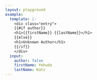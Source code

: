 ```yaml
---
layout: playground
example:
  template: |-
    <div class="entry">
    {{#if author}}
    <h1>{{firstName}} {{lastName}}</h1>
    {{else}}
    <h1>Unknown Author</h1>
    {{/if}}
    </div>
  input:
    author: false
    firstName: Yehuda
    lastName: Katz
---
```

